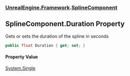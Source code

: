 ### [UnrealEngine.Framework](UnrealEngine_Framework.md 'UnrealEngine.Framework').[SplineComponent](SplineComponent.md 'UnrealEngine.Framework.SplineComponent')
## SplineComponent.Duration Property
Gets or sets the duration of the spline in seconds  
```csharp
public float Duration { get; set; }
```
#### Property Value
[System.Single](https://docs.microsoft.com/en-us/dotnet/api/System.Single 'System.Single')
